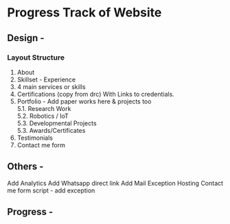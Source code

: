 # Progress Track of Website

## Design -

### Layout Structure

1. About
2. Skillset - Experience
3. 4 main services or skills
4. Certifications (copy from drc) With Links to credentials.
5. Portfolio - Add paper works here & projects too  
 5.1. Research Work  
 5.2. Robotics / IoT  
 5.3. Developmental Projects  
 5.3. Awards/Certificates  
6. Testimonials
7. Contact me form 



## Others -

Add Analytics
Add Whatsapp direct link
Add Mail Exception Hosting
Contact me form script - add exception


## Progress - 